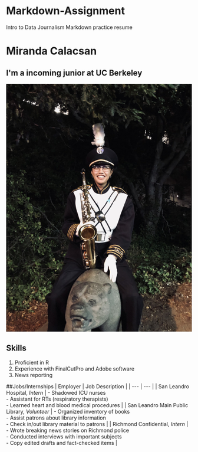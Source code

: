 # Markdown-Assignment
Intro to Data Journalism Markdown practice resume

# Miranda Calacsan
## I'm a incoming junior at UC Berkeley
  
!['Miranda in Cal Band','Miranda plays alto sax'](/mirandaband.jpg)

## Skills
1. Proficient in R
2. Experience with FinalCutPro and Adobe software
3. News reporting

##Jobs/Internships
| Employer | Job Description |
| --- | --- |
| San Leandro Hospital, *Intern* | - Shadowed ICU nurses <br> - Assistant for RTs (respiratory therapists) <br> - Learned heart and blood medical procedures |
| San Leandro Main Public Library, *Volunteer* | - Organized inventory of books <br> - Assist patrons about library information <br> - Check in/out library material to patrons |
| Richmond Confidential, *Intern* | - Wrote breaking news stories on Richmond police <br> - Conducted interviews with important subjects <br> - Copy edited drafts and fact-checked items | 
